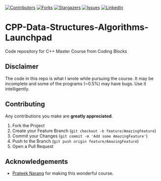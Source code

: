 <!-- PROJECT SHIELDS -->

[![Contributors][contributors-shield]][contributors-url]
[![Forks][forks-shield]][forks-url]
[![Stargazers][stars-shield]][stars-url]
[![Issues][issues-shield]][issues-url]
[![LinkedIn][linkedin-shield]][linkedin-url]


# CPP-Data-Structures-Algorithms-Launchpad
Code repository for C++ Master Course from Coding Blocks

<!-- DISCLAIMER -->
## Disclaimer
The code in this repo is what I wrote while pursuing the course. It may be incomplete and some of the programs (~0.5%) may have bugs. Use it intelligently.
<!-- CONTRIBUTING -->
## Contributing
Any contributions you make are **greatly appreciated**.

1. Fork the Project
2. Create your Feature Branch (`git checkout -b feature/AmazingFeature`)
3. Commit your Changes (`git commit -m 'Add some AmazingFeature'`)
4. Push to the Branch (`git push origin feature/AmazingFeature`)
5. Open a Pull Request

<!-- ACKNOWLEDGEMENTS -->
## Acknowledgements
* [Prateek Narang](https://github.com/prateek27) for making this wonderful course.






<!-- MARKDOWN LINKS & IMAGES -->
<!-- https://www.markdownguide.org/basic-syntax/#reference-style-links -->
[contributors-shield]: https://img.shields.io/github/contributors/gargVader/CPP-Data-Structures-Algorithms-Launchpad.svg?style=flat-square
[contributors-url]: https://github.com/gargVader/CPP-Data-Structures-Algorithms-Launchpad/graphs/contributors
[forks-shield]: https://img.shields.io/github/forks/gargVader/CPP-Data-Structures-Algorithms-Launchpad.svg?style=flat-square
[forks-url]: https://github.com/gargVader/CPP-Data-Structures-Algorithms-Launchpad/network/members
[stars-shield]: https://img.shields.io/github/stars/gargVader/CPP-Data-Structures-Algorithms-Launchpad.svg?style=flat-square
[stars-url]: https://github.com/gargVader/CPP-Data-Structures-Algorithms-Launchpad/stargazers
[issues-shield]: https://img.shields.io/github/issues/gargVader/CPP-Data-Structures-Algorithms-Launchpad.svg?style=flat-square
[issues-url]: https://github.com/gargVader/CPP-Data-Structures-Algorithms-Launchpad/issues
[linkedin-shield]: https://img.shields.io/badge/-LinkedIn-black.svg?style=flat-square&logo=linkedin&colorB=555
[linkedin-url]: https://www.linkedin.com/in/girish23/
